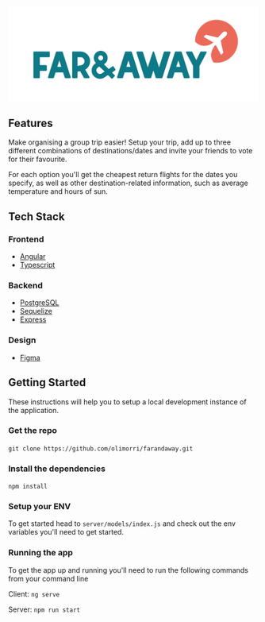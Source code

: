 ![><](https://github.com/olimorri/farandaway/blob/main/assets/FAR%26AWAYLOGO.png)

## Features

Make organising a group trip easier! Setup your trip, add up to three different combinations of destinations/dates and invite your friends to vote for their favourite.

For each option you'll get the cheapest return flights for the dates you specify, as well as other destination-related information, such as average temperature and hours of sun.

## Tech Stack

### Frontend

- [Angular](https://angular.io/)
- [Typescript](https://www.typescriptlang.org/)

### Backend
- [PostgreSQL](https://www.postgresql.org/)
- [Sequelize](https://sequelize.org/master/)
- [Express](https://expressjs.com/)

### Design
- [Figma](https://www.figma.com/)

## Getting Started

These instructions will help you to setup a local development instance of the application.

### Get the repo

`git clone https://github.com/olimorri/farandaway.git`

### Install the dependencies

`npm install`

### Setup your ENV

To get started head to `server/models/index.js` and check out the env variables you'll need to get started.

### Running the app

To get the app up and running you'll need to run the following commands from your command line

Client: `ng serve`

Server: `npm run start`
